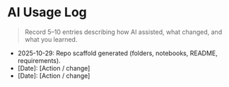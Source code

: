 # AI Usage Log

> Record 5–10 entries describing how AI assisted, what changed, and what you learned.

- 2025-10-29: Repo scaffold generated (folders, notebooks, README, requirements).
- [Date]: [Action / change]
- [Date]: [Action / change]
